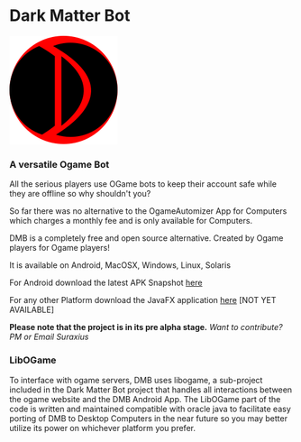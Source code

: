 # Dark Matter Bot #
![Dark Matter Bot Logo](https://raw.githubusercontent.com/Suraxius/darkmatterbot/master/images/DarkMatterBotLogo.png)
### A versatile Ogame Bot ###
All the serious players use OGame bots to keep their account safe while they are offline so why shouldn't you?

So far there was no alternative to the OgameAutomizer App for Computers which charges a monthly fee and is only available for Computers.

DMB is a completely free and open source alternative. Created by Ogame players for Ogame players!

It is available on Android, MacOSX, Windows, Linux, Solaris

For Android download the latest APK Snapshot [here](https://github.com/Suraxius/darkmatterbot/tree/release)

For any other Platform download the JavaFX application [here](#) [NOT YET AVAILABLE]

**Please note that the project is in its pre alpha stage.**
*Want to contribute? PM or Email Suraxius*


### LibOGame ###

To interface with ogame servers, DMB uses libogame, a sub-project included in the Dark Matter Bot project that handles all interactions between the ogame website and the DMB Android App.
The LibOGame part of the code is written and maintained compatible with oracle java to facilitate easy porting of DMB to Desktop Computers in the near future so you may better
utilize its power on whichever platform you prefer.
